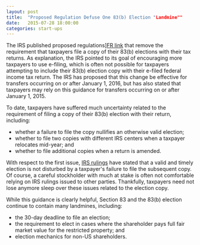 ```yaml
---
layout: post
title:  "Proposed Regulation Defuse One 83(b) Election "Landmine""
date:   2015-07-28 18:00:00
categories: start-ups
---
```




The IRS published proposed regulations][FR link] that remove the requirement that taxpayers file a copy of their 83(b) elections with their tax returns. As explanation, 
the IRS pointed to its goal of encouraging more taxpayers to use e-filing, which is often not possible for taxpayers attempting to include their 83(b) election copy with 
their e-filed federal income tax return. The IRS has proposed that this change be effective for transfers occurring on or after January 1, 2016, but has also stated that 
taxpayers may rely on this guidance for transfers occurring on or after January 1, 2015.  

To date, taxpayers have suffered much uncertainty related to the requirement of filing a copy of their 83(b) election with their return, including:  

* whether a failure to file the copy nullifies an otherwise valid election;
* whether to file two copies with different IRS centers when a taxpayer relocates mid-year; and
* whether to file additional copies when a return is amended.

With respect to the first issue, [IRS rulings][Ruling link] have stated that a valid and timely election is not disturbed by a taxpayer's failure to file the subsequent 
copy. Of course, a careful stockholder with much at stake is often not comfortable relying on IRS rulings issued to other parties. Thankfully, taxpayers need not lose 
anymore sleep over these issues related to the election copy.

While this guidance is clearly helpful, Section 83 and the 83(b) election continue to contain many landmines, including:  

* the 30-day deadline to file an election;
* the requirement to elect in cases where the shareholder pays full fair market value for the restricted property; and
* election mechanics for non-US shareholders.

[FR link]: https://www.federalregister.gov/articles/2015/07/17/2015-17530/property-transferred-in-connection-with-the-performance-of-services
[Ruling link]: http://www.irs.gov/pub/irs-wd/201528001.pdf